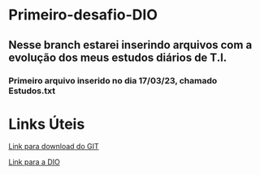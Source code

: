 # Primeiro-desafio-DIO
## Nesse branch estarei inserindo arquivos com a evolução dos meus estudos diários de T.I.
### Primeiro arquivo inserido no dia 17/03/23, chamado Estudos.txt

# Links Úteis
[Link para download do GIT](https://git-scm.com/downloads)

[Link para a DIO](https://www.dio.me/)
